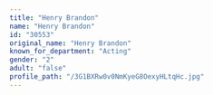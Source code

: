 ```yaml
---
title: "Henry Brandon"
name: "Henry Brandon"
id: "30553"
original_name: "Henry Brandon"
known_for_department: "Acting"
gender: "2"
adult: "false"
profile_path: "/3G1BXRw0v0NmKyeG8OexyHLtqHc.jpg"
---
```

